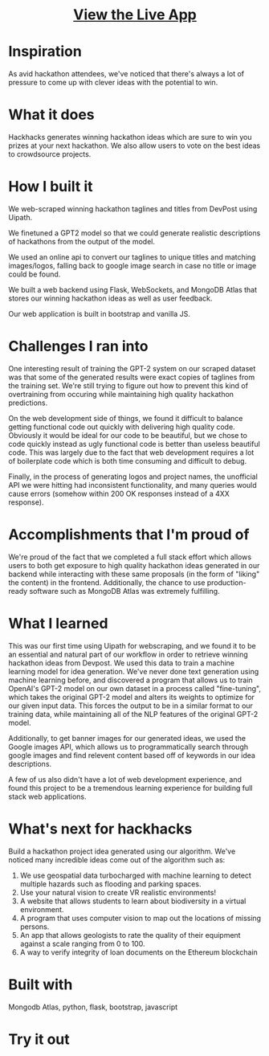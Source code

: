 <h1 align="center"><a href="http://157.245.8.183:8000/">View the Live App</a></h1>


# Inspiration

As avid hackathon attendees, we've noticed that there's always a lot of pressure to come up with clever ideas with the potential to win.

# What it does

Hackhacks generates winning hackathon ideas which are sure to win you prizes at your next hackathon. We also allow users to vote on the best ideas to crowdsource projects.

# How I built it

We web-scraped winning hackathon taglines and titles from DevPost using Uipath.

We finetuned a GPT2 model so that we could generate realistic descriptions of hackathons from the output of the model.

We used an online api to convert our taglines to unique titles and matching images/logos, falling back to google image search in case no title or image could be found.

We built a web backend using Flask, WebSockets, and MongoDB Atlas that stores our winning hackathon ideas as well as user feedback.

Our web application is built in bootstrap and vanilla JS.

# Challenges I ran into
One interesting result of training the GPT-2 system on our scraped dataset was that some of the generated results were exact copies of taglines from the training set.
We're still trying to figure out how to prevent this kind of overtraining from occuring while maintaining high quality hackathon predictions.

On the web development side of things, we found it difficult to balance getting functional code out quickly with delivering high quality code. Obviously it would be ideal
for our code to be beautiful, but we chose to code quickly instead as ugly functional code is better than useless beautiful code. This was largely due to the fact that web
development requires a lot of boilerplate code which is both time consuming and difficult to debug.

Finally, in the process of generating logos and project names, the unofficial API we were hitting had inconsistent functionality, and many queries would cause errors
(somehow within 200 OK responses instead of a 4XX response). 

# Accomplishments that I'm proud of 

We're proud of the fact that we completed a full stack effort which allows users to both get exposure to high quality hackathon ideas generated in our backend while interacting with
these same proposals (in the form of "liking" the content) in the frontend. Additionally, the chance to use production-ready software such as MongoDB Atlas was extremely fulfilling.

# What I learned

This was our first time using Uipath for webscraping, and we found it to be an essential and natural part of our workflow in order to retrieve winning hackathon ideas from Devpost.
We used this data to train a machine learning model for idea generation. We've never done text generation using machine learning before, and discovered a program that allows us to 
train OpenAI's GPT-2 model on our own dataset in a process called "fine-tuning", which takes the original GPT-2 model and alters its weights to optimize for our given input data. This forces
the output to be in a similar format to our training data, while maintaining all of the NLP features of the original GPT-2 model.

Additionally, to get banner images for our generated ideas, we used the Google images API, which allows us to programmatically search through google images and find relevent content based off
of keywords in our idea descriptions.

A few of us also didn't have a lot of web development experience, and found this project to be a tremendous learning experience for building full stack web applications.

# What's next for hackhacks

Build a hackathon project idea generated using our algorithm. We've noticed many incredible ideas come out of the algorithm such as:

1. We use geospatial data turbocharged with machine learning to detect multiple hazards such as flooding and parking spaces.
2. Use your natural vision to create VR realistic environments!
3. A website that allows students to learn about biodiversity in a virtual environment.
4. A program that uses computer vision to map out the locations of missing persons.
5. An app that allows geologists to rate the quality of their equipment against a scale ranging from 0 to 100.
6. A way to verify integrity of loan documents on the Ethereum blockchain


# Built with

Mongodb Atlas, python, flask, bootstrap, javascript

# Try it out



